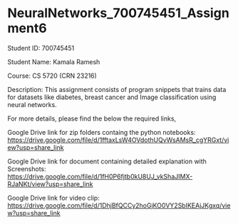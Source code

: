 # NeuralNetworks_700745451_Assignment6

Student ID: 700745451
 
Student Name: Kamala Ramesh
 
Course: CS 5720 (CRN 23216)
 
Description: This assignment consists of program snippets that trains data for datasets like diabetes, breast cancer and Image classification using neural networks.
 
For more details, please find the below the required links,

Google Drive link for zip folders containg the python notebooks:
https://drive.google.com/file/d/1fftaxLsW4OVdothUQvWsAMsR_cgYRGxt/view?usp=share_link
 
Google Drive link for document containing detailed explanation with Screenshots: 
https://drive.google.com/file/d/1fH0P6fjtb0kU8UJ_vkShaJIMX-RJaNKt/view?usp=share_link
 
Google Drive link for video clip: 
https://drive.google.com/file/d/1DhjBfQCCy2hoGjKO0VY2SbIKEAjJKgxq/view?usp=share_link
